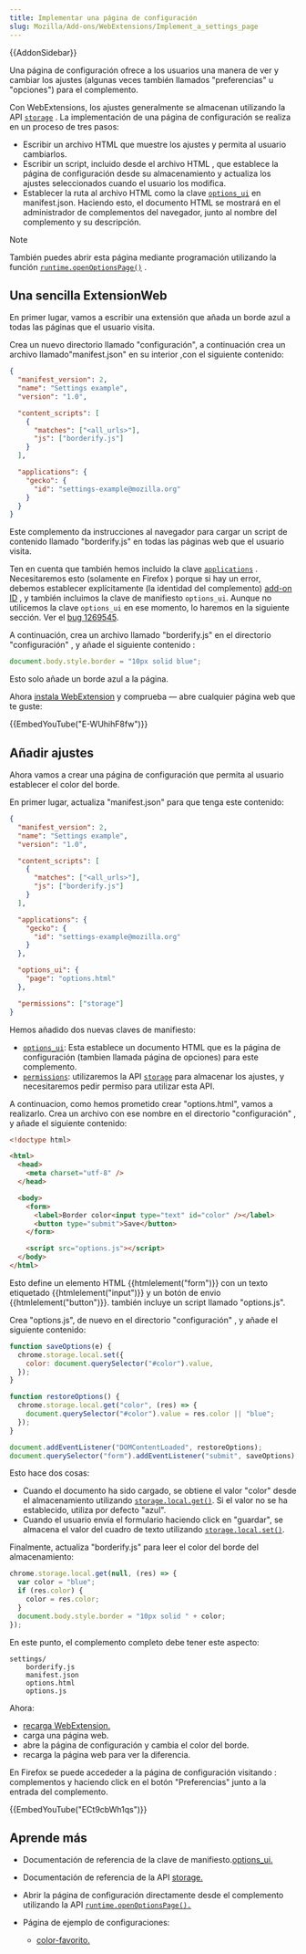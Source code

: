 ```yaml
---
title: Implementar una página de configuración
slug: Mozilla/Add-ons/WebExtensions/Implement_a_settings_page
---
```


{{AddonSidebar}}

Una página de configuración ofrece a los usuarios una manera de ver y cambiar los ajustes (algunas veces también llamados "preferencias" u "opciones") para el complemento.

Con WebExtensions, los ajustes generalmente se almacenan utilizando la API [`storage`](/es/docs/Mozilla/Add-ons/WebExtensions/API/storage) . La implementación de una página de configuración se realiza en un proceso de tres pasos:

- Escribir un archivo HTML que muestre los ajustes y permita al usuario cambiarlos.
- Escribir un script, incluido desde el archivo HTML , que establece la página de configuración desde su almacenamiento y actualiza los ajustes seleccionados cuando el usuario los modifica.
- Establecer la ruta al archivo HTML como la clave [`options_ui`](/es/docs/Mozilla/Add-ons/WebExtensions/manifest.json/options_ui) en manifest.json. Haciendo esto, el documento HTML se mostrará en el administrador de complementos del navegador, junto al nombre del complemento y su descripción.

> [!NOTE]
> También puedes abrir esta página mediante programación utilizando la función [`runtime.openOptionsPage()`](/es/docs/Mozilla/Add-ons/WebExtensions/API/runtime/openOptionsPage) .

## Una sencilla ExtensionWeb

En primer lugar, vamos a escribir una extensión que añada un borde azul a todas las páginas que el usuario visita.

Crea un nuevo directorio llamado "configuración", a continuación crea un archivo llamado"manifest.json" en su interior ,con el siguiente contenido:

```json
{
  "manifest_version": 2,
  "name": "Settings example",
  "version": "1.0",

  "content_scripts": [
    {
      "matches": ["<all_urls>"],
      "js": ["borderify.js"]
    }
  ],

  "applications": {
    "gecko": {
      "id": "settings-example@mozilla.org"
    }
  }
}
```

Este complemento da instrucciones al navegador para cargar un script de contenido llamado "borderify.js" en todas las páginas web que el usuario visita.

Ten en cuenta que también hemos incluido la clave [`applications`](/es/docs/Mozilla/Add-ons/WebExtensions/manifest.json/browser_specific_settings) . Necesitaremos esto (solamente en Firefox ) porque si hay un error, debemos establecer explícitamente (la identidad del complemento) [add-on ID](https://extensionworkshop.com/documentation/develop/extensions-and-the-add-on-id/) , y también incluimos la clave de manifiesto `options_ui`. Aunque no utilicemos la clave `options_ui` en ese momento, lo haremos en la siguiente sección. Ver el [bug 1269545](https://bugzilla.mozilla.org/show_bug.cgi?id=1269454).

A continuación, crea un archivo llamado "borderify.js" en el directorio "configuración" , y añade el siguiente contenido :

```js
document.body.style.border = "10px solid blue";
```

Esto solo añade un borde azul a la página.

Ahora [instala WebExtension](/es/docs/Mozilla/Add-ons/WebExtensions/Temporary_Installation_in_Firefox) y comprueba — abre cualquier página web que te guste:

{{EmbedYouTube("E-WUhihF8fw")}}

## Añadir ajustes

Ahora vamos a crear una página de configuración que permita al usuario establecer el color del borde.

En primer lugar, actualiza "manifest.json" para que tenga este contenido:

```json
{
  "manifest_version": 2,
  "name": "Settings example",
  "version": "1.0",

  "content_scripts": [
    {
      "matches": ["<all_urls>"],
      "js": ["borderify.js"]
    }
  ],

  "applications": {
    "gecko": {
      "id": "settings-example@mozilla.org"
    }
  },

  "options_ui": {
    "page": "options.html"
  },

  "permissions": ["storage"]
}
```

Hemos añadido dos nuevas claves de manifiesto:

- [`options_ui`](/es/docs/Mozilla/Add-ons/WebExtensions/manifest.json/options_ui): Esta establece un documento HTML que es la página de configuración (tambien llamada página de opciones) para este complemento.
- [`permissions`](/es/docs/Mozilla/Add-ons/WebExtensions/manifest.json/permissions): utilizaremos la API [`storage`](/es/docs/Mozilla/Add-ons/WebExtensions/API/storage) para almacenar los ajustes, y necesitaremos pedir permiso para utilizar esta API.

A continuacion, como hemos prometido crear "options.html", vamos a realizarlo. Crea un archivo con ese nombre en el directorio "configuración" , y añade el siguiente contenido:

```html
<!doctype html>

<html>
  <head>
    <meta charset="utf-8" />
  </head>

  <body>
    <form>
      <label>Border color<input type="text" id="color" /></label>
      <button type="submit">Save</button>
    </form>

    <script src="options.js"></script>
  </body>
</html>
```

Esto define un elemento HTML {{htmlelement("form")}} con un texto etiquetado {{htmlelement("input")}} y un botón de envio {{htmlelement("button")}}. también incluye un script llamado "options.js".

Crea "options.js", de nuevo en el directorio "configuración" , y añade el siguiente contenido:

```js
function saveOptions(e) {
  chrome.storage.local.set({
    color: document.querySelector("#color").value,
  });
}

function restoreOptions() {
  chrome.storage.local.get("color", (res) => {
    document.querySelector("#color").value = res.color || "blue";
  });
}

document.addEventListener("DOMContentLoaded", restoreOptions);
document.querySelector("form").addEventListener("submit", saveOptions);
```

Esto hace dos cosas:

- Cuando el documento ha sido cargado, se obtiene el valor "color" desde el almacenamiento utilizando [`storage.local.get()`](/es/docs/Mozilla/Add-ons/WebExtensions/API/storage/StorageArea/get). Si el valor no se ha establecido, utiliza por defecto "azul".
- Cuando el usuario envía el formulario haciendo click en "guardar", se almacena el valor del cuadro de texto utilizando [`storage.local.set()`](/es/docs/Mozilla/Add-ons/WebExtensions/API/storage/StorageArea/set).

Finalmente, actualiza "borderify.js" para leer el color del borde del almacenamiento:

```js
chrome.storage.local.get(null, (res) => {
  var color = "blue";
  if (res.color) {
    color = res.color;
  }
  document.body.style.border = "10px solid " + color;
});
```

En este punto, el complemento completo debe tener este aspecto:

```
settings/
    borderify.js
    manifest.json
    options.html
    options.js
```

Ahora:

- [recarga WebExtension.](/es/docs/Mozilla/Add-ons/WebExtensions/Temporary_Installation_in_Firefox#reloading_a_temporary_add-on)
- carga una página web.
- abre la página de configuración y cambia el color del borde.
- recarga la página web para ver la diferencia.

En Firefox se puede accededer a la página de configuración visitando : complementos y haciendo click en el botón "Preferencias" junto a la entrada del complemento.

{{EmbedYouTube("ECt9cbWh1qs")}}

## Aprende más

- Documentación de referencia de la clave de manifiesto.[options_ui.](/es/docs/Mozilla/Add-ons/WebExtensions/manifest.json/options_ui)
- Documentación de referencia de la API [storage.](/es/docs/Mozilla/Add-ons/WebExtensions/API/storage)
- Abrir la página de configuración directamente desde el complemento utilizando la API [`runtime.openOptionsPage().`](/es/docs/Mozilla/Add-ons/WebExtensions/API/runtime/openOptionsPage)
- Página de ejemplo de configuraciones:

  - [color-favorito.](https://github.com/mdn/webextensions-examples/tree/master/favourite-colour)
